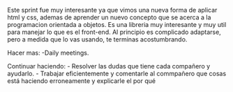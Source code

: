 Este sprint fue muy interesante ya que vimos una nueva forma de aplicar html y css, ademas de aprender un nuevo concepto que se acerca a la programacion orientada a objetos. Es una libreria muy interesante y muy util para manejar lo que es el front-end. Al principio es complicado adaptarse, pero a medida que lo vas usando, te terminas acostumbrando.


Hacer mas: 
    -Daily meetings. 

Continuar haciendo:
    - Resolver las dudas que tiene cada compañero y ayudarlo. 
    - Trabajar eficientemente y comentarle al commpañero que cosas está haciendo erroneamente y explicarle el por qué


 